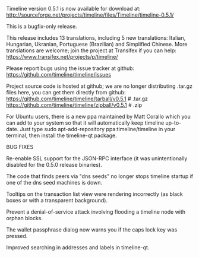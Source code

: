Timeline version 0.5.1 is now available for download at:
http://sourceforge.net/projects/timeline/files/Timeline/timeline-0.5.1/

This is a bugfix-only release.

This release includes 13 translations, including 5 new translations:
Italian, Hungarian, Ukranian, Portuguese (Brazilian) and Simplified Chinese.
More translations are welcome; join the project at Transifex if you can help:
https://www.transifex.net/projects/p/timeline/

Please report bugs using the issue tracker at github:
https://github.com/timeline/timeline/issues

Project source code is hosted at github; we are no longer
distributing .tar.gz files here, you can get them
directly from github:
https://github.com/timeline/timeline/tarball/v0.5.1  # .tar.gz
https://github.com/timeline/timeline/zipball/v0.5.1  # .zip

For Ubuntu users, there is a new ppa maintained by Matt Corallo which
you can add to your system so that it will automatically keep
timeline up-to-date.  Just type
sudo apt-add-repository ppa:timeline/timeline
in your terminal, then install the timeline-qt package.


BUG FIXES

Re-enable SSL support for the JSON-RPC interface (it was unintentionally
disabled for the 0.5.0 release binaries).

The code that finds peers via "dns seeds" no longer stops timeline startup
if one of the dns seed machines is down.

Tooltips on the transaction list view were rendering incorrectly (as black boxes
or with a transparent background).

Prevent a denial-of-service attack involving flooding a timeline node with
orphan blocks.

The wallet passphrase dialog now warns you if the caps lock key was pressed.

Improved searching in addresses and labels in timeline-qt.

